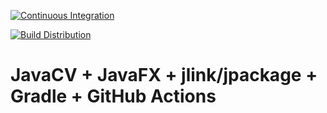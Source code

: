  [![Continuous Integration](https://github.com/xjmusic/javacv-example/actions/workflows/main_ci.yml/badge.svg)](https://github.com/xjmusic/javacv-example/actions/workflows/main_ci.yml)
 
 [![Build Distribution](https://github.com/xjmusic/javacv-example/actions/workflows/tag_dist.yml/badge.svg)](https://github.com/xjmusic/javacv-example/actions/workflows/tag_dist.yml)

# JavaCV + JavaFX + jlink/jpackage + Gradle + GitHub Actions
